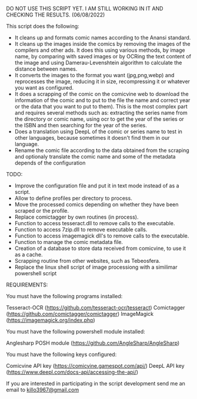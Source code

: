 DO NOT USE THIS SCRIPT YET. I AM STILL WORKING IN IT AND CHECKING THE RESULTS. (06/08/2022)

This script does the following:

- It cleans up and formats comic names according to the Anansi standard.
- It cleans up the images inside the comics by removing the images of the compilers and other ads. 
	It does this using various methods, by image name, by comparing with saved images or by OCRing the text content of the image and using Damerau-Levenshtein algorithm 
	to calculate the distance between names. 
- It converts the images to the format you want (jpg,png,webp) and reprocesses the image, reducing it in size, recompressing it or whatever you want as configured.
- It does a scrapping of the comic on the comicvine web to download the information of the comic and to put to the file the name and correct year or the data that you want to put to them). 
	This is the most  complex part and requires several methods such as: extracting the series name from the directory or comic name, using ocr to get the year of the series or the ISBN and then searching for the year of the  series.
- Does a translation using DeepL of the comic or series name to test in other languages, because sometimes it doesn't find them in our language.
- Rename the comic file according to the data obtained from the scraping and optionaly translate the comic name and some of the metadata depends of the configuration

TODO:

- Improve the configuration file and put it in text mode instead of as a script.
- Allow to define profiles per directory to process.
- Move the processed comics depending on whether they have been scraped or the profile.
- Replace comictagger by own routines (in process).
- Function to access tesseract.dll to remove calls to the executable.
- Function to access 7zip.dll to remove executable calls.
- Function to access imagemagick dll's to remove calls to the executable.
- Function to manage the comic metadata file.
- Creation of a database to store data received from comicvine, to use it as a cache.
- Scrapping routine from other websites, such as Tebeosfera.
- Replace the linux shell script of image processiong with a similimar powershell script


REQUIREMENTS:

You must have the following programs installed:

Tesseract-OCR (https://github.com/tesseract-ocr/tesseract)
Comictagger (https://github.com/comictagger/comictagger)
ImageMagick (https://imagemagick.org/index.php)


You must have the following powershell module installed:

Anglesharp POSH module (https://github.com/AngleSharp/AngleSharp)


You must have the following keys configured:

Comicvine API key (https://comicvine.gamespot.com/api/)
DeepL API key (https://www.deepl.com/docs-api/accessing-the-api/)


If you are interested in participating in the script development send me an email to killo3967@gmail.com